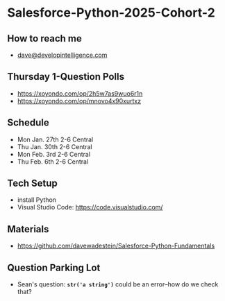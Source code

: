 # Salesforce-Python-2025-Cohort-2

## How to reach me
* dave@developintelligence.com

## Thursday 1-Question Polls
* https://xoyondo.com/op/2h5w7as9wuo6r1n
* https://xoyondo.com/op/mnovo4x90xurtxz

## Schedule
* Mon Jan. 27th 2-6 Central
* Thu Jan. 30th 2-6 Central
* Mon Feb. 3rd  2-6 Central
* Thu Feb. 6th  2-6 Central

## Tech Setup
* install Python
* Visual Studio Code: https://code.visualstudio.com/

## Materials
* https://github.com/davewadestein/Salesforce-Python-Fundamentals

## Question Parking Lot
* Sean's question: __`str('a string')`__ could be an error–how do we check that?
